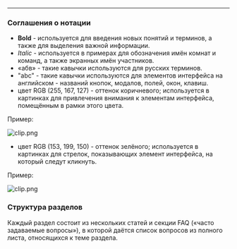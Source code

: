 ***

### Соглашения о нотации

 - **Bold** - используется для введения новых понятий и терминов, а также для выделения важной информации.
 - _Italic_ - используется в примерах для обозначения имён комнат и команд, а также экранных имён участников.
 - «абв» - такие кавычки используются для русских терминов. 
 - "abc" - такие кавычки используются для элементов интерфейса на английском - названий кнопок, модалов, полей, окон, клавиш.
 - цвет RGB (255, 167, 127) - оттенок коричневого; используется в картинках для привлечения внимания к элементам интерфейса, помещённым в рамки этого цвета.
 
 Пример:

 ![clip.png](https://in.kato.im/c925dfffcc6aafbf8e203b2d55907264af50ac17e4da949d421435a4ee950a/clip.png)

 - цвет RGB (153, 199, 150) - оттенок зелёного; используется в картинках для стрелок, показывающих элемент интерфейса, на который следут кликнуть.
 
 Пример:

 ![clip.png](https://in.kato.im/98f85177abeb89384b0ff5ec89beeb33384ab2a491b109f1f8a089f9161fed3/clip.png)

### Структура разделов

Каждый раздел состоит из нескольких статей и секции FAQ («часто задаваемые вопросы»), в которой даётся список вопросов из полного листа, относящихся к теме раздела.  
